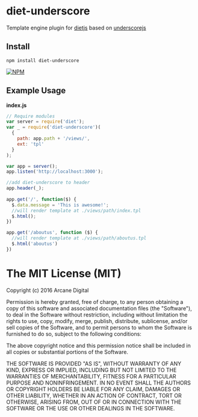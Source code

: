 # diet-underscore
Template engine plugin for [dietjs](http://dietjs.com/) based on [underscorejs](http://underscorejs.org/)

## **Install**

```
npm install diet-underscore
```

[![NPM](https://nodei.co/npm/diet-underscore.png?downloads=true&downloadRank=true&stars=true)](https://nodei.co/npm/diet-underscore/)

## **Example Usage**
**index.js**

```js
// Require modules
var server = require('diet');
var _ = require('diet-underscore')(
  {
    path: app.path + '/views/',
    ext: 'tpl'
  }
);

var app = server();
app.listen('http://localhost:3000');

//add diet-underscore to header
app.header(_);
 
app.get('/', function($) {
  $.data.message = 'This is awesome!';
  //will render template at ./views/path/index.tpl
  $.html();
})

app.get('/aboutus', function ($) {
  //will render template at ./views/path/aboutus.tpl
  $.html('aboutus')
})
```


The MIT License (MIT)
=====================

Copyright (c) 2016 Arcane Digital

Permission is hereby granted, free of charge, to any person obtaining a copy
of this software and associated documentation files (the "Software"), to deal
in the Software without restriction, including without limitation the rights
to use, copy, modify, merge, publish, distribute, sublicense, and/or sell
copies of the Software, and to permit persons to whom the Software is
furnished to do so, subject to the following conditions:

The above copyright notice and this permission notice shall be included in all
copies or substantial portions of the Software.

THE SOFTWARE IS PROVIDED "AS IS", WITHOUT WARRANTY OF ANY KIND, EXPRESS OR
IMPLIED, INCLUDING BUT NOT LIMITED TO THE WARRANTIES OF MERCHANTABILITY,
FITNESS FOR A PARTICULAR PURPOSE AND NONINFRINGEMENT. IN NO EVENT SHALL THE
AUTHORS OR COPYRIGHT HOLDERS BE LIABLE FOR ANY CLAIM, DAMAGES OR OTHER
LIABILITY, WHETHER IN AN ACTION OF CONTRACT, TORT OR OTHERWISE, ARISING FROM,
OUT OF OR IN CONNECTION WITH THE SOFTWARE OR THE USE OR OTHER DEALINGS IN THE
SOFTWARE.


[1]: http://underscorejs.org/
[2]: http://dietjs.com/